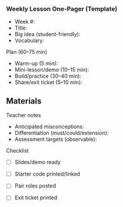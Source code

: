 ### Weekly Lesson One-Pager (Template)

- Week #: 
- Title: 
- Big idea (student-friendly): 
- Vocabulary: 

Plan (60–75 min)
- Warm-up (5 min): 
- Mini-lesson/demo (10–15 min): 
- Build/practice (30–40 min): 
- Share/exit ticket (5–10 min): 

Materials
- 

Teacher notes
- Anticipated misconceptions: 
- Differentiation (must/could/extension): 
- Assessment targets (observable): 

Checklist
- [ ] Slides/demo ready
- [ ] Starter code printed/linked
- [ ] Pair roles posted
- [ ] Exit ticket printed

